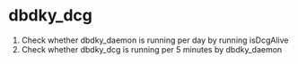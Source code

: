 dbdky_dcg
=========

1. Check whether dbdky_daemon is running per day by running isDcgAlive
2. Check whether dbdky_dcg is running per 5 minutes by dbdky_daemon
